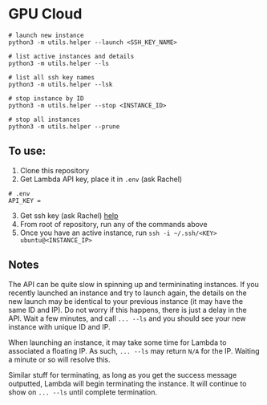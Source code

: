 # GPU Cloud

```
# launch new instance
python3 -m utils.helper --launch <SSH_KEY_NAME>

# list active instances and details
python3 -m utils.helper --ls

# list all ssh key names
python3 -m utils.helper --lsk

# stop instance by ID
python3 -m utils.helper --stop <INSTANCE_ID>

# stop all instances
python3 -m utils.helper --prune
```
## To use:
1. Clone this repository
2. Get Lambda API key, place it in `.env` (ask Rachel)
```
# .env
API_KEY =
```
3. Get ssh key (ask Rachel) [help](https://lambdalabs.com/blog/getting-started-with-lambda-cloud-gpu-instances)
4. From root of repository, run any of the commands above
5. Once you have an active instance, run `ssh -i ~/.ssh/<KEY> ubuntu@<INSTANCE_IP>`

## Notes

The API can be quite slow in spinning up and termininating instances. If you recently launched an instance and try to launch again, the details on the new launch may be identical to your previous instance (it may have the same ID and IP). Do not worry if this happens, there is just a delay in the API. Wait a few minutes, and call `... --ls` and you should see your new instance with unique ID and IP.

When launching an instance, it may take some time for Lambda to associated a floating IP. As such, `... --ls` may return `N/A` for the IP. Waiting a minute or so will resolve this.

Similar stuff for terminating, as long as you get the success message outputted, Lambda will begin terminating the instance. It will continue to show on `... --ls` until complete termination.
